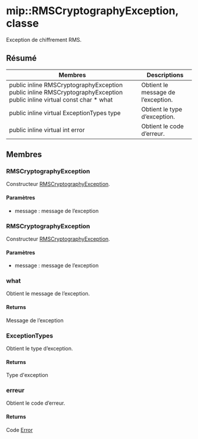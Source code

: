# <a name="class-miprmscryptographyexception"></a>mip::RMSCryptographyException, classe 
Exception de chiffrement RMS.
## <a name="summary"></a>Résumé
 Membres                        | Descriptions                                
--------------------------------|---------------------------------------------
public inline  RMSCryptographyException public inline  RMSCryptographyException public inline virtual const char * what | Obtient le message de l’exception.
public inline virtual ExceptionTypes type | Obtient le type d’exception.
public inline virtual int error | Obtient le code d’erreur.
## <a name="members"></a>Membres
### <a name="rmscryptographyexception"></a>RMSCryptographyException
Constructeur [RMSCryptographyException](#classmip_1_1_r_m_s_cryptography_exception).
#### <a name="parameters"></a>Paramètres
* message : message de l’exception
### <a name="rmscryptographyexception"></a>RMSCryptographyException
Constructeur [RMSCryptographyException](#classmip_1_1_r_m_s_cryptography_exception).
#### <a name="parameters"></a>Paramètres
* message : message de l’exception
### <a name="what"></a>what
Obtient le message de l’exception.
#### <a name="returns"></a>Returns
Message de l’exception
### <a name="exceptiontypes"></a>ExceptionTypes
Obtient le type d’exception.
#### <a name="returns"></a>Returns
Type d'exception
### <a name="error"></a>erreur
Obtient le code d’erreur.
#### <a name="returns"></a>Returns
Code [Error](#classmip_1_1_error)